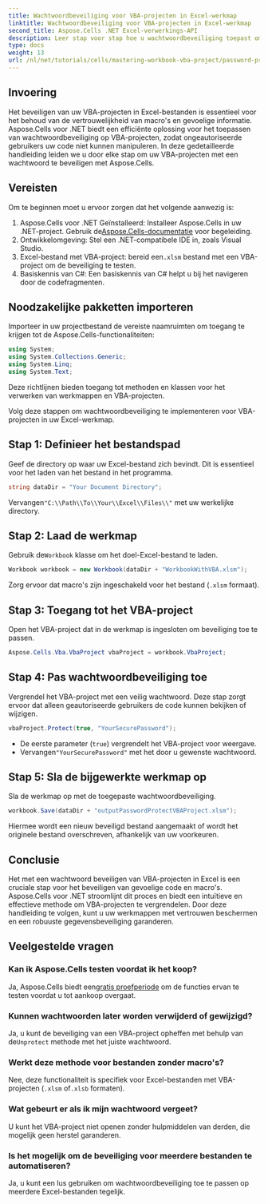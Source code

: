 ```yaml
---
title: Wachtwoordbeveiliging voor VBA-projecten in Excel-werkmap
linktitle: Wachtwoordbeveiliging voor VBA-projecten in Excel-werkmap
second_title: Aspose.Cells .NET Excel-verwerkings-API
description: Leer stap voor stap hoe u wachtwoordbeveiliging toepast om uw macro's en gevoelige code te beschermen tegen ongeautoriseerde toegang.
type: docs
weight: 13
url: /nl/net/tutorials/cells/mastering-workbook-vba-project/password-protect-vba-projects/
---
```

## Invoering

Het beveiligen van uw VBA-projecten in Excel-bestanden is essentieel voor het behoud van de vertrouwelijkheid van macro's en gevoelige informatie. Aspose.Cells voor .NET biedt een efficiënte oplossing voor het toepassen van wachtwoordbeveiliging op VBA-projecten, zodat ongeautoriseerde gebruikers uw code niet kunnen manipuleren. In deze gedetailleerde handleiding leiden we u door elke stap om uw VBA-projecten met een wachtwoord te beveiligen met Aspose.Cells.

## Vereisten

Om te beginnen moet u ervoor zorgen dat het volgende aanwezig is:

1. Aspose.Cells voor .NET Geïnstalleerd: Installeer Aspose.Cells in uw .NET-project. Gebruik de[Aspose.Cells-documentatie](https://reference.aspose.com/cells/net/) voor begeleiding.
2. Ontwikkelomgeving: Stel een .NET-compatibele IDE in, zoals Visual Studio.
3.  Excel-bestand met VBA-project: bereid een`.xlsm` bestand met een VBA-project om de beveiliging te testen.
4. Basiskennis van C#: Een basiskennis van C# helpt u bij het navigeren door de codefragmenten.

## Noodzakelijke pakketten importeren

Importeer in uw projectbestand de vereiste naamruimten om toegang te krijgen tot de Aspose.Cells-functionaliteiten:

```csharp
using System;
using System.Collections.Generic;
using System.Linq;
using System.Text;
```

Deze richtlijnen bieden toegang tot methoden en klassen voor het verwerken van werkmappen en VBA-projecten.

Volg deze stappen om wachtwoordbeveiliging te implementeren voor VBA-projecten in uw Excel-werkmap.

## Stap 1: Definieer het bestandspad

Geef de directory op waar uw Excel-bestand zich bevindt. Dit is essentieel voor het laden van het bestand in het programma.

```csharp
string dataDir = "Your Document Directory";
```

 Vervangen`"C:\\Path\\To\\Your\\Excel\\Files\\"` met uw werkelijke directory.

## Stap 2: Laad de werkmap

 Gebruik de`Workbook` klasse om het doel-Excel-bestand te laden.

```csharp
Workbook workbook = new Workbook(dataDir + "WorkbookWithVBA.xlsm");
```

Zorg ervoor dat macro's zijn ingeschakeld voor het bestand (`.xlsm` formaat).

## Stap 3: Toegang tot het VBA-project

Open het VBA-project dat in de werkmap is ingesloten om beveiliging toe te passen.

```csharp
Aspose.Cells.Vba.VbaProject vbaProject = workbook.VbaProject;
```

## Stap 4: Pas wachtwoordbeveiliging toe

Vergrendel het VBA-project met een veilig wachtwoord. Deze stap zorgt ervoor dat alleen geautoriseerde gebruikers de code kunnen bekijken of wijzigen.

```csharp
vbaProject.Protect(true, "YourSecurePassword");
```

- De eerste parameter (`true`) vergrendelt het VBA-project voor weergave.
-  Vervangen`"YourSecurePassword"` met het door u gewenste wachtwoord.

## Stap 5: Sla de bijgewerkte werkmap op

Sla de werkmap op met de toegepaste wachtwoordbeveiliging.

```csharp
workbook.Save(dataDir + "outputPasswordProtectVBAProject.xlsm");
```

Hiermee wordt een nieuw beveiligd bestand aangemaakt of wordt het originele bestand overschreven, afhankelijk van uw voorkeuren.

## Conclusie

Het met een wachtwoord beveiligen van VBA-projecten in Excel is een cruciale stap voor het beveiligen van gevoelige code en macro's. Aspose.Cells voor .NET stroomlijnt dit proces en biedt een intuïtieve en effectieve methode om VBA-projecten te vergrendelen. Door deze handleiding te volgen, kunt u uw werkmappen met vertrouwen beschermen en een robuuste gegevensbeveiliging garanderen.

## Veelgestelde vragen

### Kan ik Aspose.Cells testen voordat ik het koop?
 Ja, Aspose.Cells biedt een[gratis proefperiode](https://releases.aspose.com/) om de functies ervan te testen voordat u tot aankoop overgaat.

### Kunnen wachtwoorden later worden verwijderd of gewijzigd?
 Ja, u kunt de beveiliging van een VBA-project opheffen met behulp van de`Unprotect` methode met het juiste wachtwoord.

### Werkt deze methode voor bestanden zonder macro's?
Nee, deze functionaliteit is specifiek voor Excel-bestanden met VBA-projecten (`.xlsm` of`.xlsb` formaten).

### Wat gebeurt er als ik mijn wachtwoord vergeet?
U kunt het VBA-project niet openen zonder hulpmiddelen van derden, die mogelijk geen herstel garanderen.

### Is het mogelijk om de beveiliging voor meerdere bestanden te automatiseren?
Ja, u kunt een lus gebruiken om wachtwoordbeveiliging toe te passen op meerdere Excel-bestanden tegelijk.
